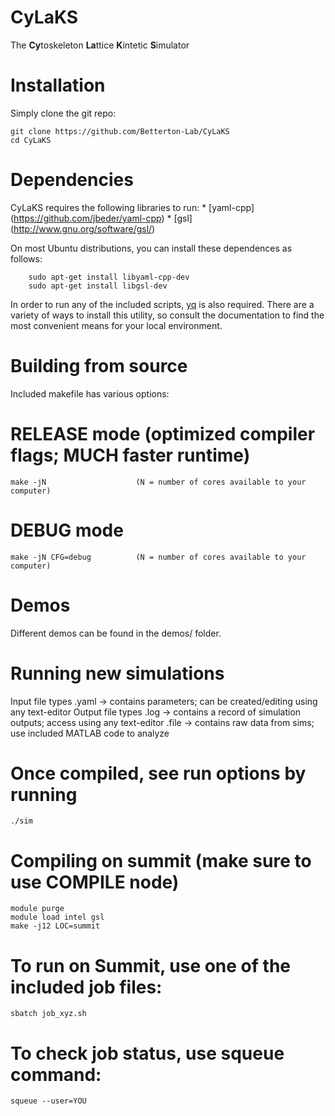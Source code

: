# CyLaKS

The **Cy**toskeleton **La**ttice **K**intetic **S**imulator

# Installation

Simply clone the git repo:
```
git clone https://github.com/Betterton-Lab/CyLaKS
cd CyLaKS
```

# Dependencies 

CyLaKS requires the following libraries to run:
	* [yaml-cpp] (https://github.com/jbeder/yaml-cpp)
	* [gsl] (http://www.gnu.org/software/gsl/)

On most Ubuntu distributions, you can install these dependences as follows:
```
	sudo apt-get install libyaml-cpp-dev
	sudo apt-get install libgsl-dev
```

In order to run any of the included scripts, [yq](https://github.com/mikefarah/yq) is also required. There are a variety of ways to install this utility, so consult the documentation to find the most convenient means for your local environment. 



# Building from source 

Included makefile has various options:
# RELEASE mode (optimized compiler flags; MUCH faster runtime)
	make -jN  					(N = number of cores available to your computer)
# DEBUG mode
    make -jN CFG=debug			(N = number of cores available to your computer)
# Demos

Different demos can be found in the demos/ folder. 

# Running new simulations

Input file types 
 .yaml -> contains parameters; can be created/editing using any text-editor
Output file types
 .log  -> contains a record of simulation outputs; access using any text-editor
 .file -> contains raw data from sims; use included MATLAB code to analyze


# Once compiled, see run options by running
	./sim 
# Compiling on summit (make sure to use COMPILE node)
	module purge
	module load intel gsl
	make -j12 LOC=summit 
# To run on Summit, use one of the included job files:
	sbatch job_xyz.sh
# To check job status, use squeue command: 
	squeue --user=YOU
